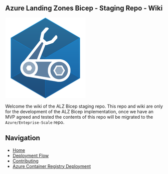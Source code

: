 <!-- markdownlint-disable -->
## Azure Landing Zones Bicep - Staging Repo - Wiki
<!-- markdownlint-restore -->

![Bicep Logo](media/bicep-logo.png)

Welcome the wiki of the ALZ Bicep staging repo. This repo and wiki are only for the development of the ALZ Bicep implementation, once we have an MVP agreed and tested the contents of this repo will be migrated to the `Azure/Enteprise-Scale` repo.

## Navigation

* [Home](./Home)
* [Deployment Flow](./DeploymentFlow)
* [Contributing](./Contributing)
* [Azure Container Registry Deployment](./ACRDeployment)